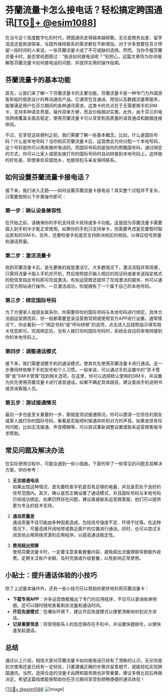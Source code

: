 # 芬蘭流量卡怎么接电话？轻松搞定跨国通讯[[TG💪+ @esim1088](https://t.me/s/esim1088)]

在当今这个高度数字化的时代，跨国通讯变得越来越频繁。无论是商务出差、留学深造还是旅游探亲，与国外保持联系的需求都在不断增加。对于许多想要在芬兰停留一段时间的人来说，一张芬蘭流量卡成了不可或缺的选择。然而，当你手握芬蘭流量卡时，是否曾经困惑过：“我该如何接电话呢？”别担心，这篇文章将为你详细解答芬蘭流量卡如何接电话的问题，并提供实用的操作指南。

## 芬蘭流量卡的基本功能

首先，让我们来了解一下芬蘭流量卡的主要功能。芬蘭流量卡是一种专门为外国游客和临时居民设计的移动通信产品。它通常包含通话、短信以及数据流量等服务，能够满足用户在芬兰期间的各种通讯需求。这类卡的优点在于无需更换手机SIM卡，支持多种语言界面，操作简单方便，而且价格相对实惠。此外，由于芬兰的电信网络覆盖全面且稳定，使用芬蘭流量卡可以享受到高质量的语音通话和数据连接体验。

不过，在享受这些便利之前，我们需要了解一些基本概念。比如，什么是国际号码？什么是本地号码？当你购买芬蘭流量卡后，运营商会为你分配一个本地号码，这个号码是你可以用来接听电话的。而国际号码则是指你的原籍国号码，通过绑定的方式，你可以让家人或朋友拨打你的国际号码时自动转接到本地号码上。这样做的好处是，即使身处异国他乡，也能轻松与亲友保持联系。

## 如何设置芬蘭流量卡接电话？

接下来，我们进入正题——如何设置芬蘭流量卡接电话？其实整个过程并不复杂，只需要按照以下步骤操作即可：

### 第一步：确认设备兼容性

在开始之前，请确保你的手机支持双卡双待或多卡功能。这是因为芬蘭流量卡需要插入到手机中才能正常使用。如果你的手机只支持单卡，则需要考虑是否要暂时取出原有的SIM卡。另外，还要检查手机是否支持欧洲地区的频段，以保证信号质量和通话质量。

### 第二步：激活流量卡

收到芬蘭流量卡后，首先要做的就是激活它。大多数情况下，激活流程非常简便，只需将流量卡插入手机并开机，然后按照提示输入相应的验证码或者发送指定格式的短信至指定号码即可完成激活。有些运营商还提供了在线激活的服务，你可以通过官方网站进行操作。一旦激活成功，你就拥有了一个属于自己的本地号码。

### 第三步：绑定国际号码

为了方便家人或朋友联系你，你需要将你的国际号码与本地号码进行绑定。具体方法因运营商而异，但一般都需要登录运营商官网或使用官方APP进行设置。通常情况下，你会看到一个“绑定号码”或“呼叫转移”的选项，点击进入后按照指示填写相关信息即可。完成绑定后，当有人拨打你的国际号码时，系统会自动将来电转接到你的本地号码上。

### 第四步：调整通话模式

接下来，我们需要调整手机的通话模式，使其优先使用芬蘭流量卡进行通话。这一步骤同样依赖于手机型号和个人习惯。一般来说，可以通过手机设置中的“双卡管理”或“SIM卡管理”找到相关选项。在这里，你可以选择默认使用的SIM卡，并设置为优先使用芬蘭流量卡进行语音通话。如果不确定具体路径，建议查阅手机说明书或咨询客服人员。

### 第五步：测试接通情况

最后一步也是至关重要的一步，那就是测试接通情况。你可以邀请一位信任的朋友或家人拨打你的国际号码，看看是否能顺利接通并听到对方的声音。如果发现有任何问题，比如无法接通、声音模糊等，可以尝试重新调整设置或联系运营商客服寻求帮助。

## 常见问题及解决办法

在实际使用过程中，可能会遇到一些小插曲。下面列举了一些常见的问题及其解决方案，供你参考：

1. **无法接通电话**  
   如果出现这种情况，首先要检查手机是否有足够的电量，并且是否处于良好的信号范围内。其次，确认是否正确设置了通话模式，并且国际号码与本地号码已经成功绑定。如果仍然存在问题，建议直接联系运营商客服，他们可以提供更为专业的技术支持。

2. **通话质量差**  
   通话质量不佳可能由多种因素造成，包括信号强度不足、环境干扰等。在这种情况下，尽量选择开阔地带或靠近窗户的位置进行通话。同时，也可以尝试关闭其他占用网络资源的应用程序，以提高通话稳定性。

3. **费用超出预算**  
   使用芬蘭流量卡时，一定要注意查看套餐内容，避免超出流量限额导致额外收费。定期关注账户余额，及时充值或升级套餐，以免影响正常使用。

## 小贴士：提升通话体验的小技巧

除了上述基本操作外，还有一些小技巧可以帮助你更好地利用芬蘭流量卡：

- **下载专用APP**：许多运营商都推出了专门的应用程序，不仅可以查询账单明细，还可以随时随地查看剩余流量和通话时间。
- **开启免提模式**：在嘈杂环境下，建议开启免提模式以便更清晰地听到对方讲话。
- **记录重要信息**：将常用联系人的信息保存在手机中，并设置快捷拨号，以便快速发起通话。

## 总结

通过以上介绍，相信大家对芬蘭流量卡如何接电话已经有了清晰的认识。无论你是初次使用还是已经有一定经验，只要遵循正确的步骤并留意细节，就能轻松实现跨国通讯。当然，选择合适的流量卡品牌和服务商也非常重要，建议多做比较后再做决定。希望这篇指南能够帮助你在芬兰期间享受到顺畅便捷的通讯体验！

[[TG💪+ @esim1088](https://t.me/s/esim1088) ![Image](https://i.postimg.cc/4NQfJmqS/Snipaste-2025-05-13-00-14-12.png)]